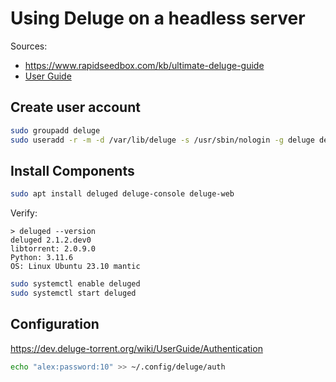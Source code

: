 # Using Deluge on a headless server

Sources:

* https://www.rapidseedbox.com/kb/ultimate-deluge-guide
* [User Guide](https://dev.deluge-torrent.org/wiki/UserGuide)


## Create user account

```sh
sudo groupadd deluge
sudo useradd -r -m -d /var/lib/deluge -s /usr/sbin/nologin -g deluge deluge
```

## Install Components

```sh
sudo apt install deluged deluge-console deluge-web
```

Verify:
```
> deluged --version
deluged 2.1.2.dev0
libtorrent: 2.0.9.0
Python: 3.11.6
OS: Linux Ubuntu 23.10 mantic
```

```sh
sudo systemctl enable deluged
sudo systemctl start deluged
```

## Configuration

https://dev.deluge-torrent.org/wiki/UserGuide/Authentication

```sh
echo "alex:password:10" >> ~/.config/deluge/auth
```
